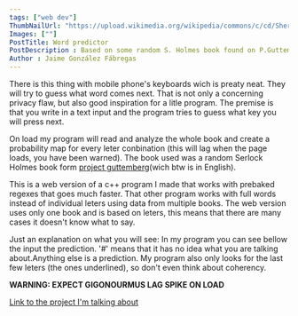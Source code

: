 ```yaml
---
tags: ["web dev"]
ThumbNailUrl: "https://upload.wikimedia.org/wikipedia/commons/c/cd/Sherlock_Holmes_Portrait_Paget.jpg"
Images: [""]
PostTitle: Word predictor
PostDescription : Based on some random S. Holmes book found on P.Guttemberg
Author : Jaime González Fábregas
---
```


There is this thing with mobile phone's keyboards wich is preaty neat. They will try to guess what word comes next. That is not only a concerning privacy flaw, but also good inspiration for a litle program. The premise is that you write in a text input and the program tries to guess what key you will press next. 

On load my program will read and analyze the whole book and create a probability map for every leter conbination (this will lag when the page loads, you have been warned). The book used was a random Serlock Holmes book form [project guttemberg](http://www.gutenberg.org/)(wich btw is in English).

This is a web version of a c++ program I made that works with prebaked regexes that goes much faster. That other program works with full words instead of individual leters using data from multiple books. The web version uses only one book and is based on leters, this means that there are many cases it doesn't know what to say.

Just an explanation on what you will see: In my program you can see bellow the input the prediction. '#' means that it has no idea what you are talking about.Anything else is a prediction. My program also only looks for the last few leters (the ones underlined), so don't even think about coherency. 

**WARNING: EXPECT GIGONOURMUS LAG SPIKE ON LOAD**

[Link to the project I'm talking about](https://dirigity.github.io/htmlProyects/Predictor%20de%20latras/)
